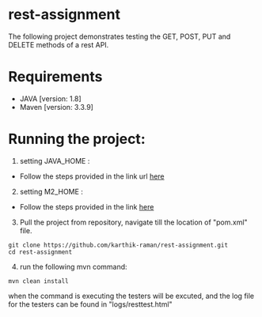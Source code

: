 # rest-assignment
The following project demonstrates testing the GET, POST, PUT and DELETE methods of a rest API. 

# Requirements
- JAVA [version: 1.8]
- Maven [version: 3.3.9]

# Running the project:

  1. setting JAVA_HOME : 
  - Follow the steps provided in the link url [here](https://docs.oracle.com/cd/E19182-01/821-0917/inst_jdk_javahome_t/index.html)
    
  2. setting M2_HOME : 
  - Follow the steps provided in the link [here](http://websystique.com/maven/maven-installation-and-setup-windows-unix/)
     
  3. Pull the project from repository, navigate till the location of "pom.xml" file.
  ```
  git clone https://github.com/karthik-raman/rest-assignment.git
  cd rest-assignment
  ```
  
  4. run the following mvn command: 
   ```
   mvn clean install
   ```
   
when the command is executing the testers will be excuted, and the log file for the testers can be found in "logs/resttest.html"
